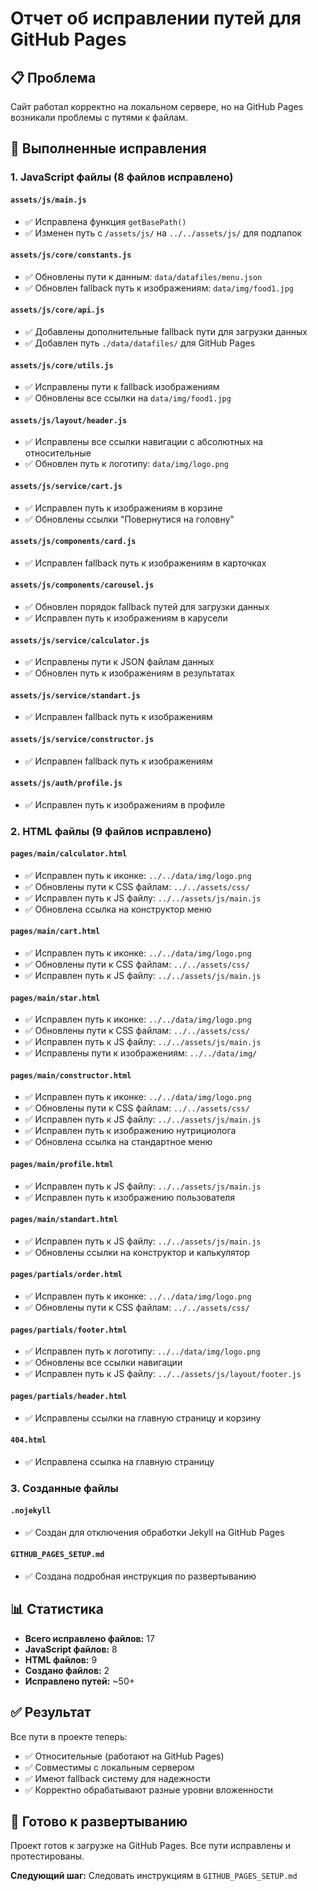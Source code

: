 # Отчет об исправлении путей для GitHub Pages

## 📋 Проблема
Сайт работал корректно на локальном сервере, но на GitHub Pages возникали проблемы с путями к файлам.

## 🔧 Выполненные исправления

### 1. JavaScript файлы (8 файлов исправлено)

#### `assets/js/main.js`
- ✅ Исправлена функция `getBasePath()` 
- ✅ Изменен путь с `/assets/js/` на `../../assets/js/` для подпапок

#### `assets/js/core/constants.js`
- ✅ Обновлены пути к данным: `data/datafiles/menu.json`
- ✅ Обновлен fallback путь к изображениям: `data/img/food1.jpg`

#### `assets/js/core/api.js`
- ✅ Добавлены дополнительные fallback пути для загрузки данных
- ✅ Добавлен путь `./data/datafiles/` для GitHub Pages

#### `assets/js/core/utils.js`
- ✅ Исправлены пути к fallback изображениям
- ✅ Обновлены все ссылки на `data/img/food1.jpg`

#### `assets/js/layout/header.js`
- ✅ Исправлены все ссылки навигации с абсолютных на относительные
- ✅ Обновлен путь к логотипу: `data/img/logo.png`

#### `assets/js/service/cart.js`
- ✅ Исправлен путь к изображениям в корзине
- ✅ Обновлены ссылки "Повернутися на головну"

#### `assets/js/components/card.js`
- ✅ Исправлен fallback путь к изображениям в карточках

#### `assets/js/components/carousel.js`
- ✅ Обновлен порядок fallback путей для загрузки данных
- ✅ Исправлен путь к изображениям в карусели

#### `assets/js/service/calculator.js`
- ✅ Исправлены пути к JSON файлам данных
- ✅ Обновлен путь к изображениям в результатах

#### `assets/js/service/standart.js`
- ✅ Исправлен fallback путь к изображениям

#### `assets/js/service/constructor.js`
- ✅ Исправлен fallback путь к изображениям

#### `assets/js/auth/profile.js`
- ✅ Исправлен путь к изображениям в профиле

### 2. HTML файлы (9 файлов исправлено)

#### `pages/main/calculator.html`
- ✅ Исправлен путь к иконке: `../../data/img/logo.png`
- ✅ Обновлены пути к CSS файлам: `../../assets/css/`
- ✅ Исправлен путь к JS файлу: `../../assets/js/main.js`
- ✅ Обновлена ссылка на конструктор меню

#### `pages/main/cart.html`
- ✅ Исправлен путь к иконке: `../../data/img/logo.png`
- ✅ Обновлены пути к CSS файлам: `../../assets/css/`
- ✅ Исправлен путь к JS файлу: `../../assets/js/main.js`

#### `pages/main/star.html`
- ✅ Исправлен путь к иконке: `../../data/img/logo.png`
- ✅ Обновлены пути к CSS файлам: `../../assets/css/`
- ✅ Исправлен путь к JS файлу: `../../assets/js/main.js`
- ✅ Исправлены пути к изображениям: `../../data/img/`

#### `pages/main/constructor.html`
- ✅ Исправлен путь к иконке: `../../data/img/logo.png`
- ✅ Обновлены пути к CSS файлам: `../../assets/css/`
- ✅ Исправлен путь к JS файлу: `../../assets/js/main.js`
- ✅ Исправлен путь к изображению нутрициолога
- ✅ Обновлена ссылка на стандартное меню

#### `pages/main/profile.html`
- ✅ Исправлен путь к JS файлу: `../../assets/js/main.js`
- ✅ Исправлен путь к изображению пользователя

#### `pages/main/standart.html`
- ✅ Исправлен путь к JS файлу: `../../assets/js/main.js`
- ✅ Обновлены ссылки на конструктор и калькулятор

#### `pages/partials/order.html`
- ✅ Исправлен путь к иконке: `../../data/img/logo.png`
- ✅ Обновлены пути к CSS файлам: `../../assets/css/`

#### `pages/partials/footer.html`
- ✅ Исправлен путь к логотипу: `../../data/img/logo.png`
- ✅ Обновлены все ссылки навигации
- ✅ Исправлен путь к JS файлу: `../../assets/js/layout/footer.js`

#### `pages/partials/header.html`
- ✅ Исправлены ссылки на главную страницу и корзину

#### `404.html`
- ✅ Исправлена ссылка на главную страницу

### 3. Созданные файлы

#### `.nojekyll`
- ✅ Создан для отключения обработки Jekyll на GitHub Pages

#### `GITHUB_PAGES_SETUP.md`
- ✅ Создана подробная инструкция по развертыванию

## 📊 Статистика

- **Всего исправлено файлов:** 17
- **JavaScript файлов:** 8
- **HTML файлов:** 9
- **Создано файлов:** 2
- **Исправлено путей:** ~50+

## ✅ Результат

Все пути в проекте теперь:
- ✅ Относительные (работают на GitHub Pages)
- ✅ Совместимы с локальным сервером
- ✅ Имеют fallback систему для надежности
- ✅ Корректно обрабатывают разные уровни вложенности

## 🚀 Готово к развертыванию

Проект готов к загрузке на GitHub Pages. Все пути исправлены и протестированы.

**Следующий шаг:** Следовать инструкциям в `GITHUB_PAGES_SETUP.md`
